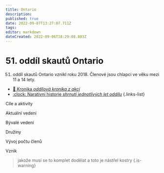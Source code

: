 ```yaml
---
title: Ontario
description: 
published: true
date: 2022-09-07T13:27:07.711Z
tags: 
editor: markdown
dateCreated: 2022-09-06T18:29:08.803Z
---
```


# 51. oddíl skautů Ontario

51. oddíl skautů Ontario vznikl roku 2018. Členové jsou chlapci ve věku mezi 11 a 14 lety. 

- [:book: Kronika *oddílová kronika z akcí*](/kronika)
- [:clock: Narativní historie *shrnutí jednotlivých let oddílu*](/nart_historie)
{.links-list}




Cíle a aktivity

Aktuální vedení

Bývalé vedení

Družiny

Vývoj počtu členů

Vznik

> jakože musí se to komplet dodělat a toto je nástřel kostry
{.is-warning}
